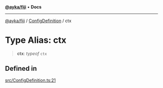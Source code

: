 [**@ayka/fiji**](../../../README.md) • **Docs**

***

[@ayka/fiji](../../../globals.md) / [ConfigDefinition](../README.md) / ctx

# Type Alias: ctx

> **ctx**: *typeof* `ctx`

## Defined in

[src/ConfigDefinition.ts:21](https://github.com/AndreyMork/fiji/blob/144c0091223d6b00e7f3dad83fbdc3098be7f48c/src/ConfigDefinition.ts#L21)
